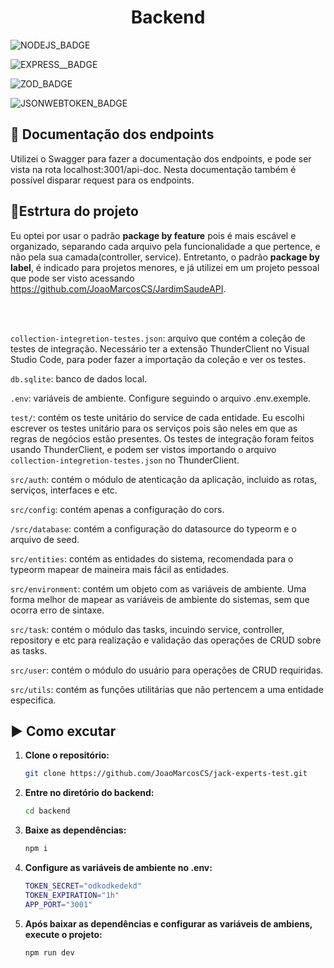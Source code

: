 [NODEJS_BADGE]: https://img.shields.io/badge/node.js-6DA55F?style=for-the-badge&logo=node.js&logoColor=white
[TYPESCRIPT__BADGE]: https://img.shields.io/badge/typescript-D4FAFF?style=for-the-badge&logo=typescript
[EXPRESS__BADGE]: https://img.shields.io/badge/express-005CFE?style=for-the-badge&logo=express
[JSONWEBTOKEN_BADGE]:https://img.shields.io/badge/JWT-black?style=for-the-badge&logo=JSON%20web%20tokens
[ZOD_BADGE]:https://img.shields.io/badge/zod-%233068b7.svg?style=for-the-badge&logo=zod&logoColor=white

<h1 align="center" style="font-weight: bold;">Backend</h1>

![NODEJS_BADGE]

![EXPRESS__BADGE]

![ZOD_BADGE]

![JSONWEBTOKEN_BADGE]


<h2>📑 Documentação dos endpoints</h2>
Utilizei o Swagger para fazer a documentação dos endpoints, e pode ser vista na rota localhost:3001/api-doc. Nesta documentação também é possível disparar request para os endpoints. 
<h2>📁Estrtura do projeto</h2>

 Eu optei por usar o padrão <strong>package by feature</strong> pois é mais escável e organizado, separando cada arquivo pela funcionalidade a que pertence, e não pela sua camada(controller, service). Entretanto, o padrão <strong> package by label</strong>, é indicado para projetos menores, e já utilizei em um projeto pessoal que pode ser visto acessando https://github.com/JoaoMarcosCS/JardimSaudeAPI.

</br>
</br>


<code>collection-integretion-testes.json</code>: arquivo que contém a coleção de testes de integração. Necessário ter a extensão ThunderClient no Visual Studio Code, para poder fazer a importação da coleção e ver os testes.

<code>db.sqlite</code>: banco de dados local.

<code>.env</code>: variáveis de ambiente. Configure seguindo o arquivo .env.exemple.

<code>test/</code>: contém os teste unitário do service de cada entidade. Eu escolhi escrever os testes unitário para os serviços pois são neles em que as regras de negócios estão presentes. Os testes de integração foram feitos usando ThunderClient, e podem ser vistos importando o arquivo <code>collection-integretion-testes.json</code> no ThunderClient.

<code>src/auth</code>: contém o módulo de atenticação da aplicação, incluido as rotas, serviços, interfaces e etc.

<code>src/config</code>: contém apenas a configuração do cors.

<code>/src/database</code>: contém a configuração do datasource do typeorm e o arquivo de seed.

<code>src/entities</code>: contém as entidades do sistema, recomendada para o typeorm mapear de maineira mais fácil as entidades.

<code>src/environment</code>: contém um objeto com as variáveis de ambiente. Uma forma melhor de mapear as variáveis de ambiente do sistemas, sem que ocorra erro de sintaxe.

<code>src/task</code>: contém o módulo das tasks, incuindo service, controller, repository e etc para realização e validação das operações de CRUD sobre as tasks.

<code>src/user</code>: contém o módulo do usuário para operações de CRUD requiridas.

<code>src/utils</code>: contém as funções utilitárias que não pertencem a uma entidade especifica.



<h2>▶️ Como excutar</h2>

1) **Clone o repositório:**
   ```bash
   git clone https://github.com/JoaoMarcosCS/jack-experts-test.git

2) **Entre no diretório do backend:**
    ```bash
    cd backend

3) **Baixe as dependências:**
    ```bash
    npm i

4) **Configure as variáveis de ambiente no .env:**
    ```bash
    TOKEN_SECRET="odkodkedekd"
    TOKEN_EXPIRATION="1h"
    APP_PORT="3001"

5) **Após baixar as dependências e configurar as variáveis de ambiens, execute o projeto:**
    ```bash
    npm run dev



